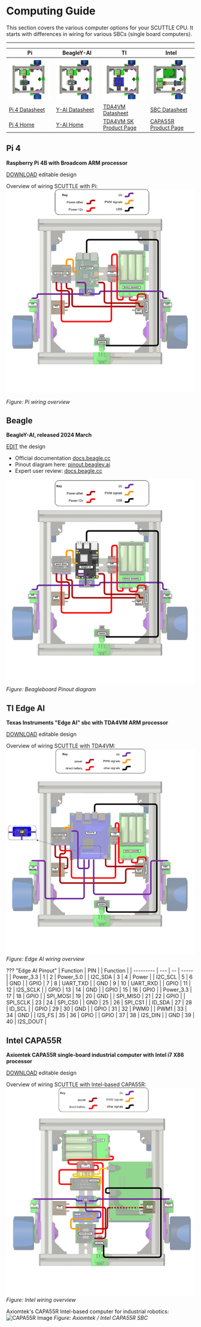 # Computing Guide

This section covers the various computer options for your SCUTTLE CPU.  It starts with differences in wiring for various SBCs (single board computers).  

---

| Pi | BeagleY-AI | TI | Intel |
| -- | -- | -- | ----- |
| ![sctl_pi](image/tg_scuttle_pi.png) | ![sctl_byai](img/tg_scuttle_byai.png) | ![sctl_ti](image/tg_scuttle_ti.png) | ![sctl_intel](image/tg_scuttle_intel.png) |
| [Pi 4 Datasheet](https://datasheets.raspberrypi.com/rpi4/raspberry-pi-4-datasheet.pdf) | [Y-AI Datasheet](https://openbeagle.org/beagley-ai/beagley-ai/) | [TDA4VM Datasheet](https://www.ti.com/lit/pdf/spruj21) | [SBC Datasheet](https://www.axiomtek.com/Download/Spec/en-US/capa55r.pdf) |
| [Pi 4 Home](https://www.raspberrypi.com/products/raspberry-pi-4-model-b/) | [Y-AI Home](https://www.beagleboard.org/boards/beagley-ai) | [TDA4VM SK Product Page](https://www.ti.com/tool/SK-TDA4VM) | [CAPA55R Product Page](https://www.axiomtek.com/Default.aspx?MenuId=Products&FunctionId=ProductView&ItemId=26529&upcat=270) |

## Pi 4

**Raspberry Pi 4B with Broadcom ARM processor**

[DOWNLOAD](https://lobfile.com/file/DIq7.drawio) editable design

Overview of wiring SCUTTLE with Pi:
![Pi wiring overview](image/wg_overview_pi.png ':class=image-25')

_Figure: Pi wiring overview_

## Beagle

**BeagleY-AI, released 2024 March**

[EDIT](https://viewer.diagrams.net/?tags=%7B%7D&lightbox=1&highlight=0000ff&edit=_blank&layers=1&nav=1&title=Beagle_i2c.drawio&dark=auto#Uhttps%3A%2F%2Fdrive.google.com%2Fuc%3Fid%3D1CADlqB9Wtr29go60yFnloV_AVy1R_uL0%26export%3Ddownload) the design

<!--([DOWNLOAD](https://gofile.io/d/h81H31) editable design)-->
* Official documentation [docs.beagle.cc](https://docs.beagle.cc/)
* Pinout diagram here: [pinout.beagley.ai](https://pinout.beagley.ai/)
* Expert user review: [docs.beagle.cc](https://community.element14.com/products/devtools/single-board-computers/next-genbeaglebone/b/blog/posts/beagley-ai-review)

![Beaglebone pinout](image/Beagle_wiring_overview.png ':class=image-25')
_Figure: Beagleboard Pinout diagram_

## TI Edge AI

**Texas Instruments "Edge AI" sbc with TDA4VM ARM processor**

[DOWNLOAD](https://lobfile.com/file/DIq7.drawio) editable design

Overview of wiring SCUTTLE with TDA4VM:
![EDGE AI wiring overview](image/wg_overview_TDA4VM.png ':class=image-25')
_Figure: Edge AI wiring overview_

??? "Edge AI Pinout"
    | Function  | PIN |    |  Function |
    | --------- | --- | -- | ----- |
    | Power_3.3 | 1   | 2  | Power_5.0 |
    | I2C_SDA   | 3   | 4  | Power |
    | I2C_SCL   | 5   | 6  | GND |
    | GPIO      | 7   | 8  | UART_TXD |
    | GND       | 9   | 10 | UART_RXD |
    | GPIO      | 11  | 12 | I2S_SCLK |
    | GPIO      | 13  | 14 | GND |
    | GPIO      | 15  | 16 | GPIO |
    | Power_3.3 | 17  | 18 | GPIO |
    | SPI_MOSI  | 19  | 20 | GND |
    | SPI_MISO  | 21  | 22 | GPIO |
    | SPI_SCLK  | 23  | 24 | SPI_CS0 |
    | GND       | 25  | 26 | SPI_CS1 |
    | ID_SDA    | 27  | 28 | ID_SCL |
    | GPIO      | 29  | 30 | GND |
    | GPIO      | 31  | 32 | PWM0 |
    | PWM1      | 33  | 34 | GND |
    | I2S_FS    | 35  | 36 | GPIO |
    | GPIO      | 37  | 38 | I2S_DIN |
    | GND       | 39  | 40 | I2S_DOUT |

## Intel CAPA55R

**Axiomtek CAPA55R single-board industrial computer with Intel i7 X86 processor**

[DOWNLOAD](https://lobfile.com/file/DIq7.drawio) editable design

Overview of wiring SCUTTLE with Intel-based CAPA55R:
![Intel wiring overview](image/wg_overview_intel.png ':class=image-25')
_Figure: Intel wiring overview_

Axiomtek's CAPA55R Intel-based computer for industrial robotics:
![CAPA55R Image](https://www.axiomtek.com/Download/Photo/en-US/capa55r_4.jpg ':class=image-25')
_Figure: Axiomtek / Intel CAPA55R SBC_
